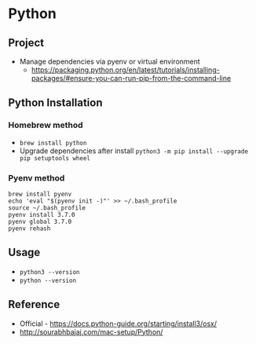 # Python 

## Project

* Manage dependencies via pyenv or virtual environment
    * https://packaging.python.org/en/latest/tutorials/installing-packages/#ensure-you-can-run-pip-from-the-command-line  

## Python Installation

### Homebrew method

* `brew install python`
* Upgrade dependencies after install `python3 -m pip install --upgrade pip setuptools wheel`

### Pyenv method

```shell
brew install pyenv
echo 'eval "$(pyenv init -)"' >> ~/.bash_profile
source ~/.bash_profile
pyenv install 3.7.0
pyenv global 3.7.0
pyenv rehash
```

## Usage
* `python3 --version`
* `python --version`

## Reference

* Official - https://docs.python-guide.org/starting/install3/osx/
* http://sourabhbajaj.com/mac-setup/Python/
